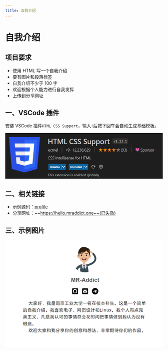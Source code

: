 ```yaml
---
title: 自我介绍
---
```


# 自我介绍

## 项目要求

- 使用 HTML 写一个自我介绍
- 要有图片和段落标签
- 自我介绍不少于 100 字
- 欢迎根据个人能力进行自我发挥
- 上传到分享网址

## 一、VSCode 插件

安装 VSCode 插件`HTML CSS Support`，输入`!`后按下回车会自动生成基础模板。

![Extenstion](./images/4-1.png)

## 二、相关链接

- 示例源码：[profile](profile.zip)
- 分享网址：~~https://hello.mraddict.one~~(已失效)

## 三、示例图片

![Preview](./images/4-2.png)
